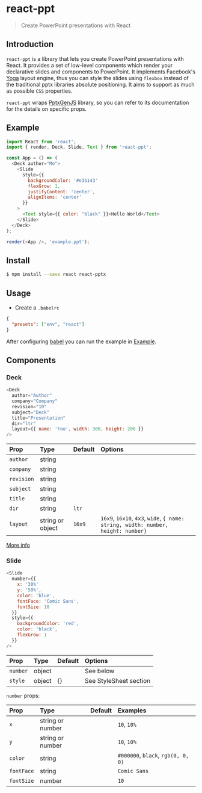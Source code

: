 # react-ppt

> Create PowerPoint presentations with React

## Introduction

`react-ppt` is a library that lets you create PowerPoint presentations with React. It provides a set of low-level components which render your declarative slides and components to PowerPoint. It implements Facebook's [Yoga](https://github.com/facebook/yoga) layout engine, thus you can style the slides using `flexbox` instead of the traditional pptx libraries absolute positioning. It aims to support as much as possible `CSS` properties.

`react-ppt` wraps [PptxGenJS](https://github.com/gitbrent/PptxGenJS) library, so you can refer to its documentation for the details on specific props.

## Example

```js
import React from 'react';
import { render, Deck, Slide, Text } from 'react-ppt';

const App = () => (
  <Deck author="Me">
    <Slide
      style={{
        backgroundColor: '#e3b143'
        flexGrow: 1,
        justifyContent: 'center',
        alignItems: 'center'
      }}
    >
      <Text style={{ color: "black" }}>Hello World</Text>
    </Slide>
  </Deck>
);

render(<App />, 'example.ppt');
```

## Install

```bash
$ npm install --save react react-pptx
```

## Usage

* Create a `.babelrc`

```json
{
  "presets": ["env", "react"]
}
```

After configuring [babel](https://github.com/babel/babel) you can run the example in [Example](#example).

## Components

### Deck

```js
<Deck
  author="Author"
  company="Company"
  revision="10"
  subject="Deck"
  title="Presentation"
  dir="ltr"
  layout={{ name: 'Foo', width: 300, height: 200 }}
/>
```

| Prop       | Type             | Default | Options                                                                          |
| :--------- | :--------------- | :------ | :------------------------------------------------------------------------------- |
| `author`   | string           |         |                                                                                  |
| `company`  | string           |         |                                                                                  |
| `revision` | string           |         |                                                                                  |
| `subject`  | string           |         |                                                                                  |
| `title`    | string           |         |                                                                                  |
| `dir`      | string           | `ltr`   |                                                                                  |
| `layout`   | string or object | `16x9`  | `16x9`, `16x10`, `4x3`, `wide`, `{ name: string, width: number, height: number}` |

[More info](https://github.com/gitbrent/PptxGenJS/blob/master/README.md#presentation-properties)

### Slide

```js
<Slide
  number={{
    x: '30%'
    y: '50%',
    color: 'blue',
    fontFace: 'Comic Sans',
    fontSize: 10
  }}
  style={{
    backgroundColor: 'red',
    color: 'black',
    flexGrow: 1
  }}
/>
```

| Prop     | Type   | Default | Options                |
| :------- | :----- | :------ | :--------------------- |
| `number` | object |         | See below              |
| `style`  | object | {}      | See StyleSheet section |

`number` props:

| Prop       | Type             | Default | Examples                           |
| :--------- | :--------------- | :------ | :--------------------------------- |
| `x`        | string or number |         | `10`, `10%`                        |
| `y`        | string or number |         | `10`, `10%`                        |
| `color`    | string           |         | `#000000`, `black`, `rgb(0, 0, 0)` |
| `fontFace` | string           |         | `Comic Sans`                       |
| `fontSize` | number           |         | `10`                               |
